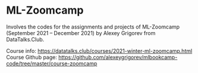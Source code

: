 # ML-Zoomcamp
Involves the codes for the assignments and projects of ML-Zoomcamp (September 2021 – December 2021) by Alexey Grigorev from DataTalks.Club.

Course info:
  https://datatalks.club/courses/2021-winter-ml-zoomcamp.html
Course Github page:
  https://github.com/alexeygrigorev/mlbookcamp-code/tree/master/course-zoomcamp


